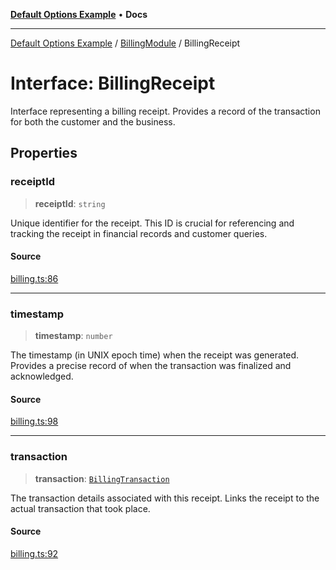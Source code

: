 [**Default Options Example**](../../README.md) • **Docs**

***

[Default Options Example](../../modules.md) / [BillingModule](../README.md) / BillingReceipt

# Interface: BillingReceipt

Interface representing a billing receipt.
Provides a record of the transaction for both the customer and the business.

## Properties

### receiptId

> **receiptId**: `string`

Unique identifier for the receipt. This ID is crucial for referencing and tracking the receipt
in financial records and customer queries.

#### Source

[billing.ts:86](https://github.com/typedoc2md/typedoc-plugin-markdown-examples/blob/38eb87a4b515962ebbfbbc47ab56d2442dce4b6d/examples/src/billing.ts#L86)

***

### timestamp

> **timestamp**: `number`

The timestamp (in UNIX epoch time) when the receipt was generated. Provides a precise record of when
the transaction was finalized and acknowledged.

#### Source

[billing.ts:98](https://github.com/typedoc2md/typedoc-plugin-markdown-examples/blob/38eb87a4b515962ebbfbbc47ab56d2442dce4b6d/examples/src/billing.ts#L98)

***

### transaction

> **transaction**: [`BillingTransaction`](BillingTransaction.md)

The transaction details associated with this receipt. Links the receipt to the actual transaction
that took place.

#### Source

[billing.ts:92](https://github.com/typedoc2md/typedoc-plugin-markdown-examples/blob/38eb87a4b515962ebbfbbc47ab56d2442dce4b6d/examples/src/billing.ts#L92)
